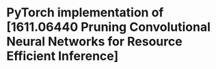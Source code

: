 # PyTorch implementation of [1611.06440 Pruning Convolutional Neural Networks for Resource Efficient Inference]

